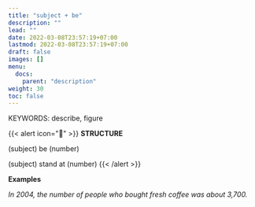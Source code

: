 ```yaml
---
title: "subject + be"
description: ""
lead: ""
date: 2022-03-08T23:57:19+07:00
lastmod: 2022-03-08T23:57:19+07:00
draft: false
images: []
menu:
  docs:
    parent: "description"
weight: 30
toc: false
---
```


KEYWORDS: describe, figure

{{< alert icon="🌱" >}}
**STRUCTURE**

(subject) be (number)

(subject) stand at (number)
{{< /alert >}}

**Examples**

_In 2004, the number of people who bought fresh coffee was about 3,700._
